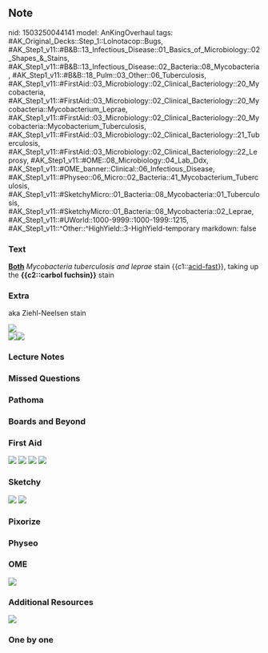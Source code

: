 ## Note
nid: 1503250044141
model: AnKingOverhaul
tags: #AK_Original_Decks::Step_1::Lolnotacop::Bugs, #AK_Step1_v11::#B&B::13_Infectious_Disease::01_Basics_of_Microbiology::02_Shapes_&_Stains, #AK_Step1_v11::#B&B::13_Infectious_Disease::02_Bacteria::08_Mycobacteria, #AK_Step1_v11::#B&B::18_Pulm::03_Other::06_Tuberculosis, #AK_Step1_v11::#FirstAid::03_Microbiology::02_Clinical_Bacteriology::20_Mycobacteria, #AK_Step1_v11::#FirstAid::03_Microbiology::02_Clinical_Bacteriology::20_Mycobacteria::Mycobacterium_Leprae, #AK_Step1_v11::#FirstAid::03_Microbiology::02_Clinical_Bacteriology::20_Mycobacteria::Mycobacterium_Tuberculosis, #AK_Step1_v11::#FirstAid::03_Microbiology::02_Clinical_Bacteriology::21_Tuberculosis, #AK_Step1_v11::#FirstAid::03_Microbiology::02_Clinical_Bacteriology::22_Leprosy, #AK_Step1_v11::#OME::08_Microbiology::04_Lab_Ddx, #AK_Step1_v11::#OME_banner::Clinical::06_Infectious_Disease, #AK_Step1_v11::#Physeo::06_Micro::02_Bacteria::41_Mycobacterium_Tuberculosis, #AK_Step1_v11::#SketchyMicro::01_Bacteria::08_Mycobacteria::01_Tuberculosis, #AK_Step1_v11::#SketchyMicro::01_Bacteria::08_Mycobacteria::02_Leprae, #AK_Step1_v11::#UWorld::1000-9999::1000-1999::1215, #AK_Step1_v11::^Other::^HighYield::3-HighYield-temporary
markdown: false

### Text
<b><u>Both</u></b> <i>Mycobacteria tuberculosis and leprae</i>
stain {{c1::<u>acid-fast</u>}}, taking up the <b>{{c2::carbol
fuchsin}}</b> stain

### Extra
aka Ziehl-Neelsen stain
<div><img src="paste-25825638351115.jpg"></div>
<div><img src="paste-24786256265570.jpg"><img src=
"paste-23652384899428.jpg"></div>

### Lecture Notes


### Missed Questions


### Pathoma


### Boards and Beyond


### First Aid
<img src="tmpo9zwljrf.png"> <img src="tmpwh19arzm.png"> <img src=
"tmpofqsgzq3.png"> <img src="tmpiomqtljf.png">

### Sketchy
<img src="paste-160099200925699.jpg"> <img src=
"paste-8b4ff0171c372f99690592ea14e09e31e3c5f348.png">

### Pixorize


### Physeo


### OME
<div class="ome-widget">
  <a href=
  "https://onlinemeded.org/spa/infectious-disease?ref=anki"><img src="_OME_AnkiFlashcards_Topic_4.png"></a>
</div>

### Additional Resources
<img src="paste-d2935a9735187a32ceb00de8c7841ca386a3d800.png">

### One by one

